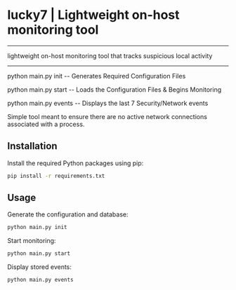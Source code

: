 # lucky7 | Lightweight on-host monitoring tool
---------
lightweight on-host monitoring tool that tracks suspicious local activity
__________________________________________________________________________
python main.py init -- Generates Required Configuration Files

python main.py start -- Loads the Configuration Files & Begins Monitoring

python main.py events -- Displays the last 7 Security/Network events

Simple tool meant to ensure there are no active network connections associated with a process.

## Installation

Install the required Python packages using pip:

```bash
pip install -r requirements.txt
```

## Usage

Generate the configuration and database:

```bash
python main.py init
```

Start monitoring:

```bash
python main.py start
```

Display stored events:

```bash
python main.py events
```

